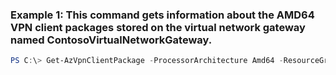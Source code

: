 ### Example 1: This command gets information about the AMD64 VPN client packages stored on the virtual network gateway named ContosoVirtualNetworkGateway.
```powershell
PS C:\> Get-AzVpnClientPackage -ProcessorArchitecture Amd64 -ResourceGroupName ContosoResourceGroup -VirtualNetworkGatewayName ContosoVirtualNetworkGateway
```

